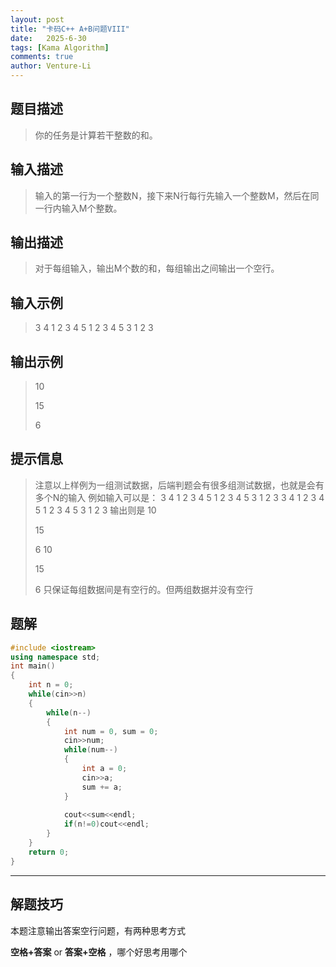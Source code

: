 ```yaml
---
layout: post
title: "卡码C++ A+B问题VIII"
date:   2025-6-30
tags: [Kama Algorithm]
comments: true
author: Venture-Li
---
```


## 题目描述

> 你的任务是计算若干整数的和。

## 输入描述

> 输入的第一行为一个整数N，接下来N行每行先输入一个整数M，然后在同一行内输入M个整数。

## 输出描述

> 对于每组输入，输出M个数的和，每组输出之间输出一个空行。


## 输入示例

> 3
> 4 1 2 3 4
> 5 1 2 3 4 5
> 3 1 2 3 

## 输出示例

> 10
>
> 15
> 
> 6

## 提示信息

> 注意以上样例为一组测试数据，后端判题会有很多组测试数据，也就是会有多个N的输入
> 例如输入可以是：
> 3
> 4 1 2 3 4
> 5 1 2 3 4 5
> 3 1 2 3
> 3
> 4 1 2 3 4
> 5 1 2 3 4 5
> 3 1 2 3
> 输出则是
> 10
> 
> 15
> 
> 6
> 10
> 
> 15
> 
> 6
> 只保证每组数据间是有空行的。但两组数据并没有空行

## 题解

```c++
#include <iostream>
using namespace std;
int main()
{
    int n = 0;
    while(cin>>n)
    {
        while(n--)
        {
            int num = 0, sum = 0;
            cin>>num;
            while(num--)
            {
                int a = 0;
                cin>>a;
                sum += a;
            }
            
            cout<<sum<<endl;
            if(n!=0)cout<<endl;
        }
    }
    return 0;
}
```
---
## 解题技巧

本题注意输出答案空行问题，有两种思考方式

**空格+答案** or **答案+空格** ，哪个好思考用哪个
